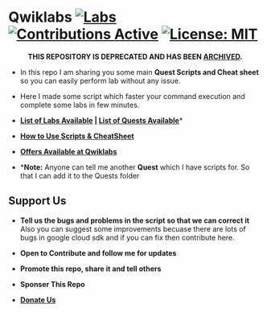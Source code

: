 # Qwiklabs [![Labs][Labs]](Labs) [![Contributions Active][Contribution-Badge]](CONTRIBUTING.md) [![License: MIT][License-Badge]](LICENSE.md)

<p align="center"><b>THIS REPOSITORY IS DEPRECATED AND HAS BEEN <a href="https://github.com/PradyumnaKrishna/Qwiklabs/issues/4">ARCHIVED</a>.</b></p>

- In this repo I am sharing you some main **Quest Scripts and Cheat sheet** so you can easily perform lab without any issue.

- Here I made some script which faster your command execution and complete some labs in few minutes.

- **[List of Labs Available](Labs/Readme.md) | [List of Quests Available](Quests/Readme.md)***

- **[How to Use Scripts & CheatSheet](HOW-TO.md)**

- **[Offers Available at Qwiklabs](Offers.md)**

- ***Note:** Anyone can tell me another **Quest** which I have scripts for. So that I can add it to the Quests folder

## Support Us
- **Tell us the bugs and problems in the script so that we can correct it**
Also you can suggest some improvements becuase there are lots of bugs in google cloud sdk and if you can fix then contribute here.

- **Open to Contribute and follow me for updates**

- **Promote this repo, share it and tell others**

- **Sponser This Repo**

- **[Donate Us][Donate]**

[Contribution-Badge]:   https://img.shields.io/badge/Contributions-Active-ocean.svg
[Donate]:               https://www.paypal.me/pradyumnakrishna
[License-Badge]:        https://img.shields.io/badge/License-MIT-red.svg
[Labs]:                 https://img.shields.io/badge/Labs-40+-007EC7.svg
